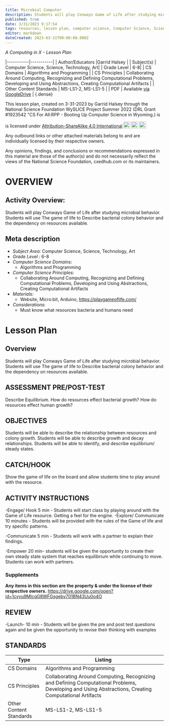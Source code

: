 ```yaml
---
title: Microbial Computer
description: Students will play Conways Game of Life after studying microbial behavior. Students will use The game of life to Describe bacterial colony behavior and the dependency on resources available.
published: true
date: 3/31/2023 9:17:54
tags: resources, lesson plan, computer science, Computer Science, Science, Technology, Art 
editor: markdown
dateCreated: 2023-03-31T00:00:00.000Z
---
```

*A Computing in X - Lesson Plan*

|-----------|-----------|
| Author/Educators |Garrid Halsey |
| Subject(s) | Computer Science, Science, Technology, Art|
| Grade Level | 6-8|
| CS Domains | Algorithms and Programming |
| CS Principles | Collaborating Around Computing, Recognizing and Defining Computational Problems, Developing and Using Abstractions, Creating Computational Artifacts |
| Other Content Standards | MS-LS1-2, MS-LS1-5 | 
| PDF | Available [via GoogleDrive](https://drive.google.com/open?id=1khSnbzLSbMQcgIM0igUu41EsrredU4ue) |
{.dense}






This lesson plan, created on 3-31-2023 by Garrid Halsey through the National Science Foundation WySLICE Project Summer 2022 (DRL Grant #1923542 "CS For All:RPP - Booting Up Computer Science in Wyoming.) is  <p xmlns:cc="http://creativecommons.org/ns#" >  is licensed under <a href="http://creativecommons.org/licenses/by-sa/4.0/?ref=chooser-v1" target="_blank" rel="license noopener noreferrer" style="display:inline-block;">Attribution-ShareAlike 4.0 International<img style="height:22px!important;margin-left:3px;vertical-align:text-bottom;" src="https://mirrors.creativecommons.org/presskit/icons/cc.svg?ref=chooser-v1"><img style="height:22px!important;margin-left:3px;vertical-align:text-bottom;" src="https://mirrors.creativecommons.org/presskit/icons/by.svg?ref=chooser-v1"><img style="height:22px!important;margin-left:3px;vertical-align:text-bottom;" src="https://mirrors.creativecommons.org/presskit/icons/sa.svg?ref=chooser-v1"></a></p>


Any outbound links or other attached materials belong to and are individually licensed by their respective owners. 


Any opinions, findings, and conclusions or recommendations expressed in this material are those of the author(s) and do not necessarily reflect the views of the National Science Foundation, cxedhub.com or its maintainers.


# OVERVIEW
## Activity Overview:  
Students will play Conways Game of Life after studying microbial behavior. Students will use The game of life to Describe bacterial colony behavior and the dependency on resources available.
## Meta description
+ *Subject Area:* Computer Science, Science, Technology, Art 
+ *Grade Level :* 6-8 
+ *Computer Science Domains:*
   + Algorithms and Programming
+ *Computer Science Principles:*
   + Collaborating Around Computing, Recognizing and Defining Computational Problems, Developing and Using Abstractions, Creating Computational Artifacts
+ *Materials:* 
   + Website, Micro:bit, Arduino, https://playgameoflife.com/
+ *Considerations:*
   + Must know what resources bacteria and humans need


# Lesson Plan
## Overview
Students will play Conways Game of Life after studying microbial behavior. Students will use The game of life to Describe bacterial colony behavior and the dependency on resources available.
## ASSESSMENT PRE/POST-TEST
Describe Equilibrium.
How do resources effect bacterial growth?
How do resources effect human growth?
## OBJECTIVES
Students will be able to describe the relationship between resources and colony growth. 
Students will be able to describe growth and decay relationships.
Students will be able to identify, and describe equilibrium/ steady states.


## CATCH/HOOK
Show the game of life on the board and allow students time to play around with the resource.


## ACTIVITY INSTRUCTIONS
-Engage/ Hook 5 min - Students will start class by playing around with the Game of Life resource. Getting a feel for the engine. 
-Explore/ Communicate 10 minutes - Students will be provided with the rules of the Game of life and try specific patterns. 


-Communicate 5 min - Students will work with a partner to explain their findings.


-Empower 20 min- students will be given the opportunity to create their own steady state system that reaches equilibrium while continuing to move. Students can work with partners.


### Supplements
**Any items in this section are the property & under the license of their respective owners.**
https://drive.google.com/open?id=1cvyu9MIcgG8WFGsgebv701BN43Uu0o4O




## REVIEW
-Launch- 10 min - Students will be given the pre and post test questions again and be given the opportunity to revise their thinking with examples
## STANDARDS        
| Type | Listing | 
|-----------|-----------|
| CS Domains  | Algorithms and Programming|
| CS Principles   | Collaborating Around Computing, Recognizing and Defining Computational Problems, Developing and Using Abstractions, Creating Computational Artifacts|
| Other Content Standards | MS-LS1-2, MS-LS1-5  |